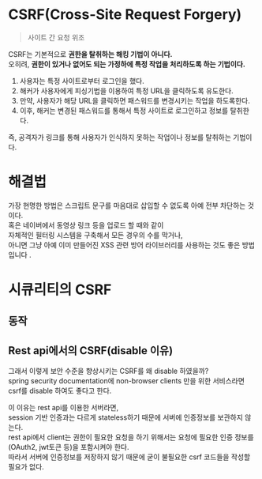 # CSRF(Cross-Site Request Forgery)  
> 사이트 간 요청 위조
      
CSRF는 기본적으로 **권한을 탈취하는 해킹 기법이 아니다.**            
오히려, **권한이 있거나 없어도 되는 가정하에 특정 작업을 처리하도록 하는 기법이다.**      
         
1. 사용자는 특정 사이트로부터 로그인을 했다.          
2. 해커가 사용자에게 피싱기법을 이용하여 특정 URL을 클릭하도록 유도한다.            
3. 만약, 사용자가 해당 URL을 클릭하면 패스워드를 변경시키는 작업을 하도록한다.            
4. 이후, 해커는 변경된 패스워드를 통해서 특정 사이트로 로그인하고 정보를 탈취한다.    
     
즉, 공격자가 링크를 통해 사용자가 인식하지 못하는 작업이나 정보를 탈취하는 기법이다.          
  
# 해결법   
가장 현명한 방법은 스크립트 문구를 마음대로 삽입할 수 없도록 아예 전부 차단하는 것이다.    
혹은 네이버에서 동영상 링크 등을 업로드 할 때와 같이   
자체적인 필터링 시스템을 구축해서 모든 경우의 수를 막거나,   
아니면 그냥 아예 이미 만들어진 XSS 관련 방어 라이브러리를 사용하는 것도 좋은 방법입니다    .

# 시큐리티의 CSRF 
## 동작    
## Rest api에서의 CSRF(disable 이유)    
그래서 이렇게 보안 수준을 향상시키는 CSRF를 왜 disable 하였을까?   
spring security documentation에 non-browser clients 만을 위한 서비스라면 csrf를 disable 하여도 좋다고 한다.    
   
이 이유는 rest api를 이용한 서버라면,    
session 기반 인증과는 다르게 stateless하기 때문에 서버에 인증정보를 보관하지 않는다.    
rest api에서 client는 권한이 필요한 요청을 하기 위해서는 요청에 필요한 인증 정보를(OAuth2, jwt토큰 등)을 포함시켜야 한다.   
따라서 서버에 인증정보를 저장하지 않기 때문에 굳이 불필요한 csrf 코드들을 작성할 필요가 없다.   
  
